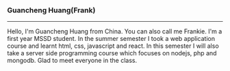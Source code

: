 ### Guancheng Huang(Frank) ###

---

Hello, I'm Guancheng Huang from China. You can also call me Frankie. I'm a first year MSSD student. In the summer semester I took a web application course and learnt html, css, javascript and react. In this semester I will also take a server side programming course which focuses on nodejs, php and mongodb. Glad to meet everyone in the class.   